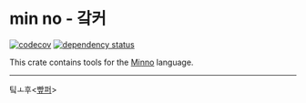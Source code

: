 # min no - 갘커

[![codecov](https://codecov.io/gh/nilaeus/minno-rs/branch/main/graph/badge.svg?token=KICVZ94EYW)](undefined)
[![dependency status](https://deps.rs/repo/github/nilaeus/minno-rs/status.svg)](https://deps.rs/repo/github/nilaeus/minno-rs)

This crate contains tools for the [Minno](https://min.nilae.us) language.

<!-- TODO: Add docs -->

---

팈ㅗ후\<[빺퍼](https://birla.io)\>
